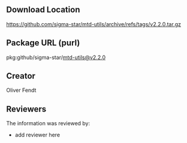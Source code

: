 ## Download Location

https://github.com/sigma-star/mtd-utils/archive/refs/tags/v2.2.0.tar.gz

## Package URL (purl)

pkg:github/sigma-star/mtd-utils@v2.2.0

## Creator

Oliver Fendt

## Reviewers

The information was reviewed by:

* add reviewer here
